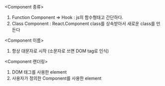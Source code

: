 <Component 종류>

1. Function Component => Hook : js의 함수형태고 간단하다.
2. Class Component : React.Component class를 상속받아서 새로운 class를 만든다

<Component 이름>

1. 항상 대문자로 시작 (소문자로 쓰면 DOM tag로 인식)

<Component 랜더링>

1. DOM 태그를 사용한 element
2. 사용자가 정의한 Component를 사용한 element
